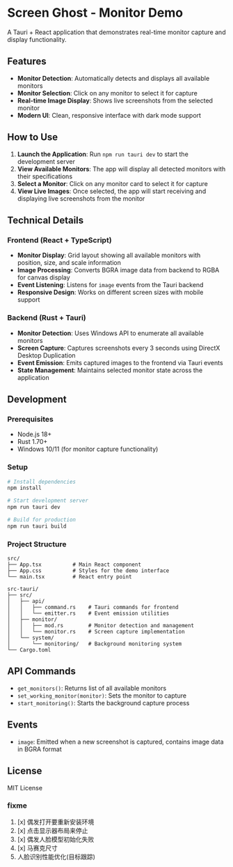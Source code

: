 # Screen Ghost - Monitor Demo

A Tauri + React application that demonstrates real-time monitor capture and display functionality.

## Features

- **Monitor Detection**: Automatically detects and displays all available monitors
- **Monitor Selection**: Click on any monitor to select it for capture
- **Real-time Image Display**: Shows live screenshots from the selected monitor
- **Modern UI**: Clean, responsive interface with dark mode support

## How to Use

1. **Launch the Application**: Run `npm run tauri dev` to start the development server
2. **View Available Monitors**: The app will display all detected monitors with their specifications
3. **Select a Monitor**: Click on any monitor card to select it for capture
4. **View Live Images**: Once selected, the app will start receiving and displaying live screenshots from the monitor

## Technical Details

### Frontend (React + TypeScript)
- **Monitor Display**: Grid layout showing all available monitors with position, size, and scale information
- **Image Processing**: Converts BGRA image data from backend to RGBA for canvas display
- **Event Listening**: Listens for `image` events from the Tauri backend
- **Responsive Design**: Works on different screen sizes with mobile support

### Backend (Rust + Tauri)
- **Monitor Detection**: Uses Windows API to enumerate all available monitors
- **Screen Capture**: Captures screenshots every 3 seconds using DirectX Desktop Duplication
- **Event Emission**: Emits captured images to the frontend via Tauri events
- **State Management**: Maintains selected monitor state across the application

## Development

### Prerequisites
- Node.js 18+
- Rust 1.70+
- Windows 10/11 (for monitor capture functionality)

### Setup
```bash
# Install dependencies
npm install

# Start development server
npm run tauri dev

# Build for production
npm run tauri build
```

### Project Structure
```
src/
├── App.tsx          # Main React component
├── App.css          # Styles for the demo interface
└── main.tsx         # React entry point

src-tauri/
├── src/
│   ├── api/
│   │   ├── command.rs    # Tauri commands for frontend
│   │   └── emitter.rs    # Event emission utilities
│   ├── monitor/
│   │   ├── mod.rs        # Monitor detection and management
│   │   └── monitor.rs    # Screen capture implementation
│   └── system/
│       └── monitoring/   # Background monitoring system
└── Cargo.toml
```

## API Commands

- `get_monitors()`: Returns list of all available monitors
- `set_working_monitor(monitor)`: Sets the monitor to capture
- `start_monitoring()`: Starts the background capture process

## Events

- `image`: Emitted when a new screenshot is captured, contains image data in BGRA format

## License

MIT License


### fixme
1. [x] 偶发打开要重新安装环境
1. [x] 点击显示器布局来停止
1. [x] 偶发人脸模型初始化失败
1. [x] 马赛克尺寸
1. 人脸识别性能优化(目标跟踪)